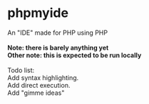 # phpmyide
An "IDE" made for PHP using PHP
<br>
<br>
<strong>Note: there is barely anything yet</strong>
<br>
<strong>Other note: this is expected to be run locally</strong>
<br>
<br>
Todo list:<br>
Add syntax highlighting.<br>
Add direct execution.<br>
Add "gimme ideas"
